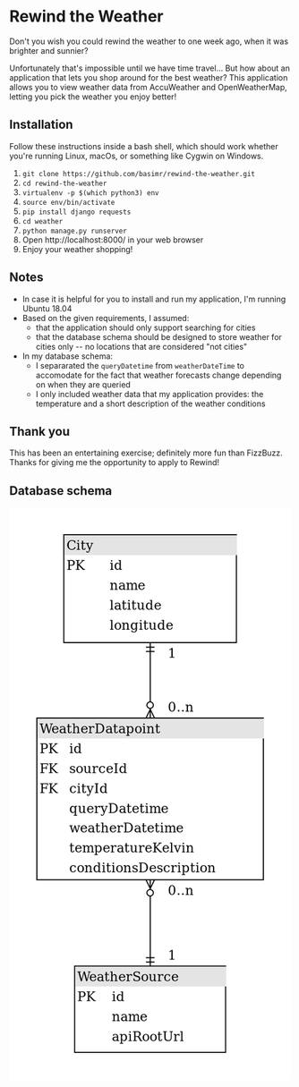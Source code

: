 # Rewind the Weather

Don't you wish you could rewind the weather to one week ago, when it was brighter and sunnier?

Unfortunately that's impossible until we have time travel... But how about an application that lets you shop around for the best weather? This application allows you to view weather data from AccuWeather and OpenWeatherMap, letting you pick the weather you enjoy better!

## Installation

Follow these instructions inside a bash shell, which should work whether you're running Linux, macOs, or something like Cygwin on Windows.

1. `git clone https://github.com/basimr/rewind-the-weather.git`
2. `cd rewind-the-weather`
3. `virtualenv -p $(which python3) env`
4. `source env/bin/activate`
5. `pip install django requests`
6. `cd weather`
7. `python manage.py runserver`
8. Open http://localhost:8000/ in your web browser
9. Enjoy your weather shopping!

## Notes

* In case it is helpful for you to install and run my application, I'm running Ubuntu 18.04
* Based on the given requirements, I assumed:
  * that the application should only support searching for cities
  * that the database schema should be designed to store weather for cities only -- no locations that are considered "not cities"
* In my database schema:
  * I separarated the `queryDatetime` from `weatherDateTime` to accomodate for the fact that weather forecasts change depending on when they are queried
  * I only included weather data that my application provides: the temperature and a short description of the weather conditions

## Thank you

This has been an entertaining exercise; definitely more fun than FizzBuzz. Thanks for giving me the opportunity to apply to Rewind!

## Database schema

![database-schema-diagram](https://github.com/basimr/rewind-the-weather/blob/master/database-schema.png)
